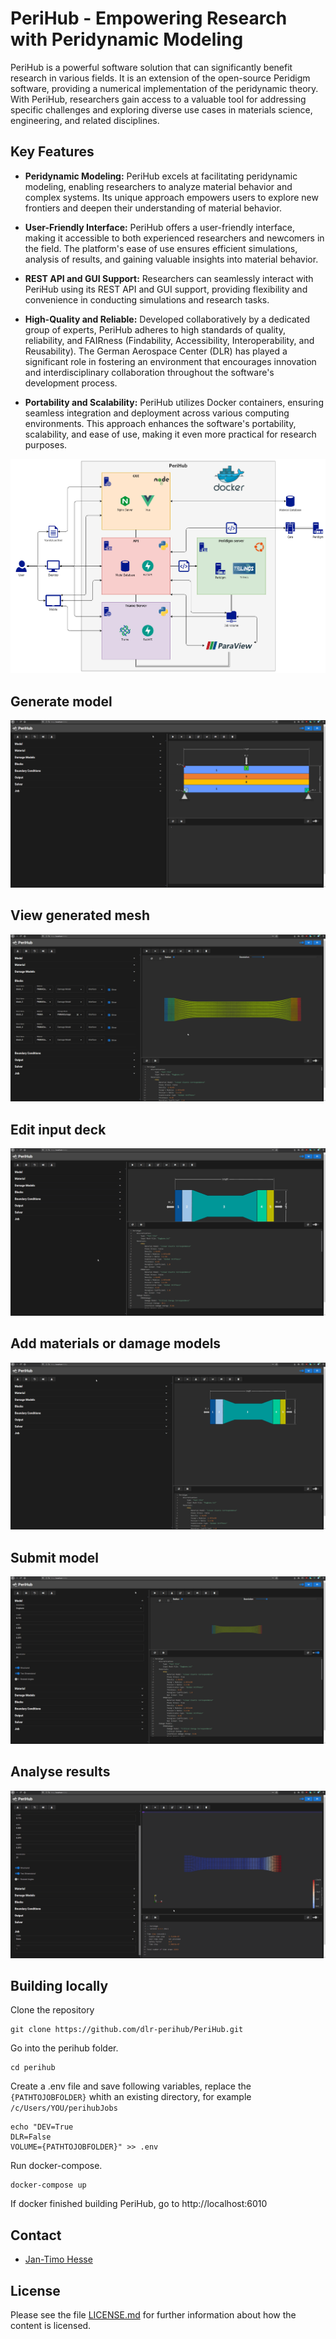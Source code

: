 <!--
SPDX-FileCopyrightText: 2023 PeriHub <https://gitlab.com/dlr-perihub/PeriHub>

SPDX-License-Identifier: Apache-2.0
-->

# PeriHub - Empowering Research with Peridynamic Modeling

PeriHub is a powerful software solution that can significantly benefit research in various fields. It is an extension of the open-source Peridigm software, providing a numerical implementation of the peridynamic theory. With PeriHub, researchers gain access to a valuable tool for addressing specific challenges and exploring diverse use cases in materials science, engineering, and related disciplines.

## Key Features

- **Peridynamic Modeling:** PeriHub excels at facilitating peridynamic modeling, enabling researchers to analyze material behavior and complex systems. Its unique approach empowers users to explore new frontiers and deepen their understanding of material behavior.

- **User-Friendly Interface:** PeriHub offers a user-friendly interface, making it accessible to both experienced researchers and newcomers in the field. The platform's ease of use ensures efficient simulations, analysis of results, and gaining valuable insights into material behavior.

- **REST API and GUI Support:** Researchers can seamlessly interact with PeriHub using its REST API and GUI support, providing flexibility and convenience in conducting simulations and research tasks.

- **High-Quality and Reliable:** Developed collaboratively by a dedicated group of experts, PeriHub adheres to high standards of quality, reliability, and FAIRness (Findability, Accessibility, Interoperability, and Reusability). The German Aerospace Center (DLR) has played a significant role in fostering an environment that encourages innovation and interdisciplinary collaboration throughout the software's development process.

- **Portability and Scalability:** PeriHub utilizes Docker containers, ensuring seamless integration and deployment across various computing environments. This approach enhances the software's portability, scalability, and ease of use, making it even more practical for research purposes.

![](backend/app/assets/images/PeriHub.drawio.png)

## Generate model
![](backend/app/assets/gif/generateModel.gif)
## View generated mesh
![](backend/app/assets/gif/viewMesh.gif)
## Edit input deck
![](backend/app/assets/gif/editInputDeck.gif)
## Add materials or damage models
![](backend/app/assets/gif/addMaterialDamage.gif)
## Submit model
![](backend/app/assets/gif/runModel.gif)
## Analyse results
![](backend/app/assets/gif/analyseResults.gif)


## Building locally
Clone the repository
```
git clone https://github.com/dlr-perihub/PeriHub.git
```
Go into the perihub folder.
```
cd perihub
```
Create a .env file and save following variables, replace the `{PATHTOJOBFOLDER}` whith an existing directory, for example `/c/Users/YOU/perihubJobs` 
```
echo "DEV=True
DLR=False
VOLUME={PATHTOJOBFOLDER}" >> .env
```
Run docker-compose.
```
docker-compose up
```
If docker finished building PeriHub, go to http://localhost:6010

## Contact
* [Jan-Timo Hesse](mailto:Jan-Timo.Hesse@dlr.de)

## License

Please see the file [LICENSE.md](LICENSE.md) for further information about how the content is licensed.
